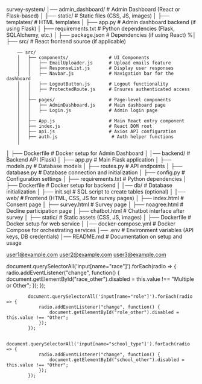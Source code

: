 survey-system/
│── admin_dashboard/               # Admin Dashboard (React or Flask-based)
│   ├── static/                    # Static files (CSS, JS, images)
│   ├── templates/                 # HTML templates
│   ├── app.py                     # Admin dashboard backend (if using Flask)
│   ├── requirements.txt            # Python dependencies (Flask, SQLAlchemy, etc.)
│   ├── package.json                # Dependencies (if using React)
%│   ├── src/                        # React frontend source (if applicable)

        ── src/
        │   ├── components/               # UI Components
        │   │   ├── EmailUploader.js      # Upload emails feature
        │   │   ├── ResponseList.js       # Display user responses
        │   │   ├── Navbar.js             # Navigation bar for the dashboard
        │   │   ├── LogoutButton.js       # Logout functionality
        │   │   ├── ProtectedRoute.js     # Ensures authenticated access
        │   │
        │   ├── pages/                    # Page-level components
        │   │   ├── AdminDashboard.js     # Main dashboard page
        │   │   ├── Login.js              # Admin login page
        │   │
        │   ├── App.js                    # Main React entry component
        │   ├── index.js                  # React DOM root
        │   ├── api.js                    # Axios API configuration
        │   ├── auth.js                    # Auth helper functions
        │

│   ├── Dockerfile                  # Docker setup for Admin Dashboard
│
│── backend/                        # Backend API (Flask)
│   ├── app.py                      # Main Flask application
│   ├── models.py                   # Database models
│   ├── routes.py                   # API endpoints
│   ├── database.py                  # Database connection and initialization
│   ├── config.py                    # Configuration settings
│   ├── requirements.txt             # Python dependencies
│   ├── Dockerfile                   # Docker setup for backend
│
│── db/                              # Database initialization
│   ├── init.sql                     # SQL script to create tables (optional)
│
│── web/                             # Frontend (HTML, CSS, JS for survey pages)
│   ├── index.html                   # Consent page
│   ├── survey.html                  # Survey page
│   ├── noagree.html                 # Decline participation page
│   ├── chatbot.html                  # Chatbot interface after survey
│   ├── static/                       # Static assets (CSS, JS, images)
│   ├── Dockerfile                    # Docker setup for web service
│
│── docker-compose.yml                # Docker Compose for orchestrating services
│── .env                               # Environment variables (API keys, DB credentials)
│── README.md                          # Documentation on setup and usage




user1@example.com
user2@example.com
user3@example.com


 document.querySelectorAll('input[name="race"]').forEach(radio => {
              radio.addEventListener("change", function() {
                  document.getElementById("race_other").disabled = this.value !== "Multiple or Other";
              });
            });
        
            document.querySelectorAll('input[name="role"]').forEach(radio => {
                radio.addEventListener("change", function() {
                    document.getElementById("role_other").disabled = this.value !== "Other";
                });
            });
        
            document.querySelectorAll('input[name="school_type"]').forEach(radio => {
                radio.addEventListener("change", function() {
                    document.getElementById("school_other").disabled = this.value !== "Other";
                });
            }); 
